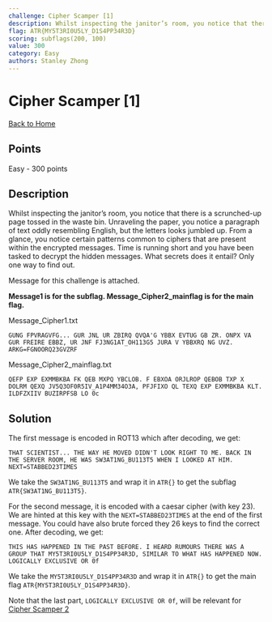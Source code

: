 ```yaml
---
challenge: Cipher Scamper [1]
description: Whilst inspecting the janitor’s room, you notice that there is a scrunched-up page tossed in the waste bin. Unraveling the paper, you notice a paragraph of text oddly resembling English, but the letters looks jumbled up. From a glance, you notice certain patterns common to ciphers that are present within the encrypted messages. Time is running short and you have been tasked to decrypt the hidden messages. What secrets does it entail? Only one way to find out.\nMessage for this challenge is attached. \n**Message1 is for the subflag. Message_Cipher2_mainflag is for the main flag.**
flag: ATR{MY5T3RI0U5LY_D1S4PP34R3D}
scoring: subflags(200, 100)
value: 300
category: Easy
authors: Stanley Zhong
---
```


# Cipher Scamper [1]

[Back to Home](../../README.md)

## Points

Easy - 300 points

## Description

Whilst inspecting the janitor’s room, you notice that there is a scrunched-up page tossed in the waste bin. Unraveling the paper, you notice a paragraph of text oddly resembling English, but the letters looks jumbled up. From a glance, you notice certain patterns common to ciphers that are present within the encrypted messages. Time is running short and you have been tasked to decrypt the hidden messages. What secrets does it entail? Only one way to find out.

Message for this challenge is attached. 

**Message1 is for the subflag. Message_Cipher2_mainflag is for the main flag.**

Message_Cipher1.txt
```plaintext
GUNG FPVRAGVFG... GUR JNL UR ZBIRQ QVQA'G YBBX EVTUG GB ZR. ONPX VA GUR FREIRE EBBZ, UR JNF FJ3NG1AT_OH113G5 JURA V YBBXRQ NG UVZ. ARKG=FGNOORQ23GVZRF
```

Message_Cipher2_mainflag.txt
```plaintext
QEFP EXP EXMMBKBA FK QEB MXPQ YBCLOB. F EBXOA ORJLROP QEBOB TXP X DOLRM QEXQ JV5Q3OF0R5IV_A1P4MM34O3A, PFJFIXO QL TEXQ EXP EXMMBKBA KLT. ILDFZXIIV BUZIRPFSB LO 0c
```

## Solution

The first message is encoded in ROT13 which after decoding, we get:
```
THAT SCIENTIST... THE WAY HE MOVED DIDN'T LOOK RIGHT TO ME. BACK IN THE SERVER ROOM, HE WAS SW3AT1NG_BU113T5 WHEN I LOOKED AT HIM. NEXT=STABBED23TIMES
```

We take the `SW3AT1NG_BU113T5` and wrap it in `ATR{}` to get the subflag `ATR{SW3AT1NG_BU113T5}`.

For the second message, it is encoded with a caesar cipher (with key 23). We are hinted at this key with the `NEXT=STABBED23TIMES` at the end of the first message. You could have also brute forced they 26 keys to find the correct one. After decoding, we get:
```
THIS HAS HAPPENED IN THE PAST BEFORE. I HEARD RUMOURS THERE WAS A GROUP THAT MY5T3RI0U5LY_D1S4PP34R3D, SIMILAR TO WHAT HAS HAPPENED NOW. LOGICALLY EXCLUSIVE OR 0f
```

We take the `MY5T3RI0U5LY_D1S4PP34R3D` and wrap it in `ATR{}` to get the main flag `ATR{MY5T3RI0U5LY_D1S4PP34R3D}`.

Note that the last part, `LOGICALLY EXCLUSIVE OR 0f`, will be relevant for [Cipher Scamper 2](../../medium/cipher_scamper_2/README.md)